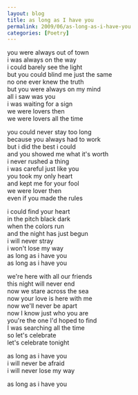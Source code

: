 ```yaml
---
layout: blog
title: as long as I have you
permalink: 2009/06/as-long-as-i-have-you
categories: [Poetry]
---
```


<p>you were always out of town<br />
i was always on the way<br />
i could barely see the light<br />
but you could blind me just the same<br />
no one ever knew the truth<br />
but you were always on my mind<br />
all i saw was you<br />
i was waiting for a sign<br />
we were lovers then<br />
we were lovers all the time</p>
<p>you could never stay too long<br />
because you always had to work<br />
but i did the best i could<br />
and you showed me what it&#039;s worth<br />
i never rushed a thing<br />
i was careful just like you<br />
you took my only heart<br />
and kept me for your fool<br />
we were lover then<br />
even if you made the rules</p>
<p>i could find your heart<br />
in the pitch black dark<br />
when the colors run<br />
and the night has just begun<br />
i will never stray<br />
i won&#039;t lose my way<br />
as long as i have you<br />
as long as i have you</p>
<p>we&#039;re here with all our friends<br />
this night will never end<br />
now we stare across the sea<br />
now your love is here with me<br />
now we&#039;ll never be apart<br />
now I know just who you are<br />
you&#039;re the one I&#039;d hoped to find<br />
I was searching all the time<br />
so let&#039;s celebrate<br />
let&#039;s celebrate tonight</p>
<p>as long as i have you<br />
i will never be afraid<br />
i will never lose my way</p>
<p>as long as i have you</p>
